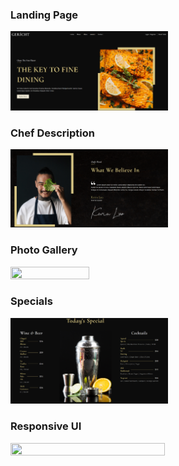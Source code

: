 <h3> Landing Page </h3>

<img src="/imgs/Landing.png" width="50%" height="40%" />

<h3> Chef Description </h3>

<img src="/imgs/Chef.png" width="50%" height="30%" />

<h3> Photo Gallery </h3>

<img src="/imgs/Photo Gallery.gif" width="50%" height="30%" />

<h3> Specials </h3>

<img src="/imgs/Specials.png" width="50%" height="30%" />

<h3> Responsive UI </h3>

<img src="/imgs/Responsive.gif" width="70%" height="70%" />

